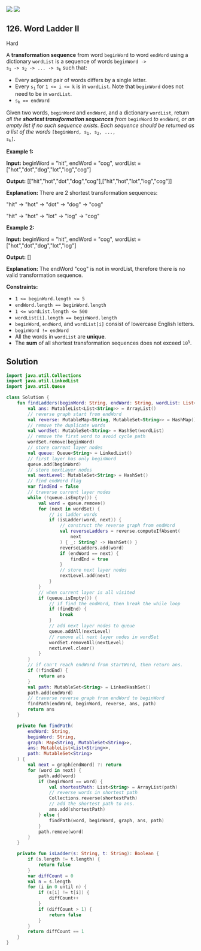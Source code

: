 [![](https://img.shields.io/github/stars/javadev/LeetCode-in-Kotlin?label=Stars&style=flat-square)](https://github.com/javadev/LeetCode-in-Kotlin)
[![](https://img.shields.io/github/forks/javadev/LeetCode-in-Kotlin?label=Fork%20me%20on%20GitHub%20&style=flat-square)](https://github.com/javadev/LeetCode-in-Kotlin/fork)

## 126\. Word Ladder II

Hard

A **transformation sequence** from word `beginWord` to word `endWord` using a dictionary `wordList` is a sequence of words <code>beginWord -> s<sub>1</sub> -> s<sub>2</sub> -> ... -> s<sub>k</sub></code> such that:

*   Every adjacent pair of words differs by a single letter.
*   Every <code>s<sub>i</sub></code> for `1 <= i <= k` is in `wordList`. Note that `beginWord` does not need to be in `wordList`.
*   <code>s<sub>k</sub> == endWord</code>

Given two words, `beginWord` and `endWord`, and a dictionary `wordList`, return _all the **shortest transformation sequences** from_ `beginWord` _to_ `endWord`_, or an empty list if no such sequence exists. Each sequence should be returned as a list of the words_ <code>[beginWord, s<sub>1</sub>, s<sub>2</sub>, ..., s<sub>k</sub>]</code>.

**Example 1:**

**Input:** beginWord = "hit", endWord = "cog", wordList = ["hot","dot","dog","lot","log","cog"]

**Output:** [["hit","hot","dot","dog","cog"],["hit","hot","lot","log","cog"]]

**Explanation:** There are 2 shortest transformation sequences: 

"hit" -> "hot" -> "dot" -> "dog" -> "cog" 

"hit" -> "hot" -> "lot" -> "log" -> "cog"

**Example 2:**

**Input:** beginWord = "hit", endWord = "cog", wordList = ["hot","dot","dog","lot","log"]

**Output:** []

**Explanation:** The endWord "cog" is not in wordList, therefore there is no valid transformation sequence.

**Constraints:**

*   `1 <= beginWord.length <= 5`
*   `endWord.length == beginWord.length`
*   `1 <= wordList.length <= 500`
*   `wordList[i].length == beginWord.length`
*   `beginWord`, `endWord`, and `wordList[i]` consist of lowercase English letters.
*   `beginWord != endWord`
*   All the words in `wordList` are **unique**.
*   The **sum** of all shortest transformation sequences does not exceed <code>10<sup>5</sup></code>.

## Solution

```kotlin
import java.util.Collections
import java.util.LinkedList
import java.util.Queue

class Solution {
    fun findLadders(beginWord: String, endWord: String, wordList: List<String>): List<List<String>> {
        val ans: MutableList<List<String>> = ArrayList()
        // reverse graph start from endWord
        val reverse: MutableMap<String, MutableSet<String>> = HashMap()
        // remove the duplicate words
        val wordSet: MutableSet<String> = HashSet(wordList)
        // remove the first word to avoid cycle path
        wordSet.remove(beginWord)
        // store current layer nodes
        val queue: Queue<String> = LinkedList()
        // first layer has only beginWord
        queue.add(beginWord)
        // store nextLayer nodes
        val nextLevel: MutableSet<String> = HashSet()
        // find endWord flag
        var findEnd = false
        // traverse current layer nodes
        while (!queue.isEmpty()) {
            val word = queue.remove()
            for (next in wordSet) {
                // is ladder words
                if (isLadder(word, next)) {
                    // construct the reverse graph from endWord
                    val reverseLadders = reverse.computeIfAbsent(
                        next
                    ) { _: String? -> HashSet() }
                    reverseLadders.add(word)
                    if (endWord == next) {
                        findEnd = true
                    }
                    // store next layer nodes
                    nextLevel.add(next)
                }
            }
            // when current layer is all visited
            if (queue.isEmpty()) {
                // if find the endWord, then break the while loop
                if (findEnd) {
                    break
                }
                // add next layer nodes to queue
                queue.addAll(nextLevel)
                // remove all next layer nodes in wordSet
                wordSet.removeAll(nextLevel)
                nextLevel.clear()
            }
        }
        // if can't reach endWord from startWord, then return ans.
        if (!findEnd) {
            return ans
        }
        val path: MutableSet<String> = LinkedHashSet()
        path.add(endWord)
        // traverse reverse graph from endWord to beginWord
        findPath(endWord, beginWord, reverse, ans, path)
        return ans
    }

    private fun findPath(
        endWord: String,
        beginWord: String,
        graph: Map<String, MutableSet<String>>,
        ans: MutableList<List<String>>,
        path: MutableSet<String>
    ) {
        val next = graph[endWord] ?: return
        for (word in next) {
            path.add(word)
            if (beginWord == word) {
                val shortestPath: List<String> = ArrayList(path)
                // reverse words in shortest path
                Collections.reverse(shortestPath)
                // add the shortest path to ans.
                ans.add(shortestPath)
            } else {
                findPath(word, beginWord, graph, ans, path)
            }
            path.remove(word)
        }
    }

    private fun isLadder(s: String, t: String): Boolean {
        if (s.length != t.length) {
            return false
        }
        var diffCount = 0
        val n = s.length
        for (i in 0 until n) {
            if (s[i] != t[i]) {
                diffCount++
            }
            if (diffCount > 1) {
                return false
            }
        }
        return diffCount == 1
    }
}
```